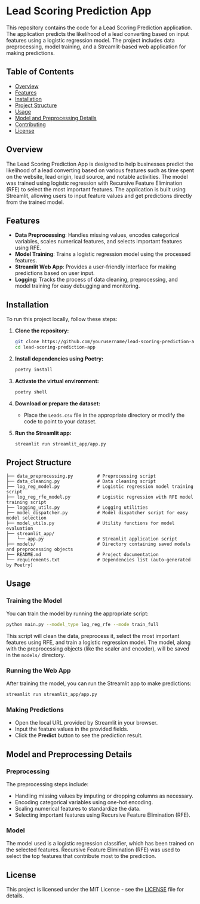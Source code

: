 # Lead Scoring Prediction App

This repository contains the code for a Lead Scoring Prediction application. The application predicts the likelihood of a lead converting based on input features using a logistic regression model. The project includes data preprocessing, model training, and a Streamlit-based web application for making predictions.

## Table of Contents

- [Overview](#overview)
- [Features](#features)
- [Installation](#installation)
- [Project Structure](#project-structure)
- [Usage](#usage)
- [Model and Preprocessing Details](#model-and-preprocessing-details)
- [Contributing](#contributing)
- [License](#license)

## Overview

The Lead Scoring Prediction App is designed to help businesses predict the likelihood of a lead converting based on various features such as time spent on the website, lead origin, lead source, and notable activities. The model was trained using logistic regression with Recursive Feature Elimination (RFE) to select the most important features. The application is built using Streamlit, allowing users to input feature values and get predictions directly from the trained model.

## Features

- **Data Preprocessing**: Handles missing values, encodes categorical variables, scales numerical features, and selects important features using RFE.
- **Model Training**: Trains a logistic regression model using the processed features.
- **Streamlit Web App**: Provides a user-friendly interface for making predictions based on user input.
- **Logging**: Tracks the process of data cleaning, preprocessing, and model training for easy debugging and monitoring.

## Installation

To run this project locally, follow these steps:

1. **Clone the repository:**

   ```bash
   git clone https://github.com/yourusername/lead-scoring-prediction-app.git
   cd lead-scoring-prediction-app
   ```

2. **Install dependencies using Poetry:**

   ```bash
   poetry install
   ```

3. **Activate the virtual environment:**

   ```bash
   poetry shell
   ```

4. **Download or prepare the dataset:**
   - Place the `Leads.csv` file in the appropriate directory or modify the code to point to your dataset.

5. **Run the Streamlit app:**

   ```bash
   streamlit run streamlit_app/app.py
   ```

## Project Structure

```
├── data_preprocessing.py         # Preprocessing script
├── data_cleaning.py              # Data cleaning script
├── log_reg_model.py              # Logistic regression model training script
├── log_reg_rfe_model.py          # Logistic regression with RFE model training script
├── logging_utils.py              # Logging utilities
├── model_dispatcher.py           # Model dispatcher script for easy model selection
├── model_utils.py                # Utility functions for model evaluation
├── streamlit_app/
│   └── app.py                    # Streamlit application script
├── models/                       # Directory containing saved models and preprocessing objects
├── README.md                     # Project documentation
└── requirements.txt              # Dependencies list (auto-generated by Poetry)
```

## Usage

### Training the Model

You can train the model by running the appropriate script:

```bash
python main.py --model_type log_reg_rfe --mode train_full
```

This script will clean the data, preprocess it, select the most important features using RFE, and train a logistic regression model. The model, along with the preprocessing objects (like the scaler and encoder), will be saved in the `models/` directory.

### Running the Web App

After training the model, you can run the Streamlit app to make predictions:

```bash
streamlit run streamlit_app/app.py
```

### Making Predictions

- Open the local URL provided by Streamlit in your browser.
- Input the feature values in the provided fields.
- Click the **Predict** button to see the prediction result.

## Model and Preprocessing Details

### Preprocessing

The preprocessing steps include:
- Handling missing values by imputing or dropping columns as necessary.
- Encoding categorical variables using one-hot encoding.
- Scaling numerical features to standardize the data.
- Selecting important features using Recursive Feature Elimination (RFE).

### Model

The model used is a logistic regression classifier, which has been trained on the selected features. Recursive Feature Elimination (RFE) was used to select the top features that contribute most to the prediction.

## License

This project is licensed under the MIT License - see the [LICENSE](LICENSE) file for details.

